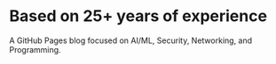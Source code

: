 # Based on 25+ years of experience

A GitHub Pages blog focused on AI/ML, Security, Networking, and Programming.

